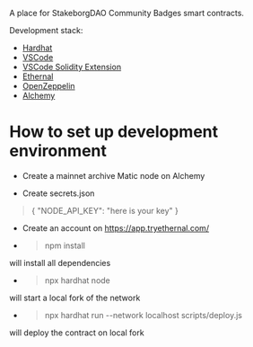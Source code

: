 A place for StakeborgDAO Community Badges smart contracts.

Development stack:

- [Hardhat](https://hardhat.org/)
- [VSCode](https://code.visualstudio.com/)
- [VSCode Solidity Extension](https://marketplace.visualstudio.com/items?itemName=JuanBlanco.solidity)
- [Ethernal](https://app.tryethernal.com/)
- [OpenZeppelin](https://openzeppelin.com/)
- [Alchemy](alchemy.com)

# How to set up development environment

- Create a mainnet archive Matic node on Alchemy

- Create secrets.json

> { "NODE_API_KEY": "here is your key" }

- Create an account on https://app.tryethernal.com/

- > npm install

will install all dependencies

- > npx hardhat node

will start a local fork of the network

- > npx hardhat run --network localhost scripts/deploy.js

will deploy the contract on local fork
